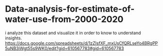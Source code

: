 # Data-analysis-for-estimate-of-water-use-from-2000-2020
i analyze  this dataset and visualize it in order to know to understand insights.
https://docs.google.com/spreadsheets/d/1zZIsfXF_mxUsCfQRLseYo4BRgPP5uNB3iWgt55s9WK0/edit?gid=610567783#gid=610567783

